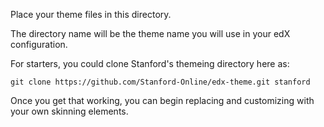 Place your theme files in this directory.

The directory name will be the theme name you will use in your edX configuration.

For starters, you could clone Stanford's themeing directory here as:

`git clone https://github.com/Stanford-Online/edx-theme.git stanford`

Once you get that working, you can begin replacing and customizing with your own skinning elements.

